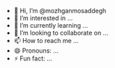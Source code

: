 - 👋 Hi, I’m @mozhganmosaddegh
- 👀 I’m interested in ...
- 🌱 I’m currently learning ...
- 💞️ I’m looking to collaborate on ...
- 📫 How to reach me ...
- 😄 Pronouns: ...
- ⚡ Fun fact: ...

<!---
mozhganmosaddegh/mozhganmosaddegh is a ✨ special ✨ repository because its `README.md` (this file) appears on your GitHub profile.
You can click the Preview link to take a look at your changes.
--->
